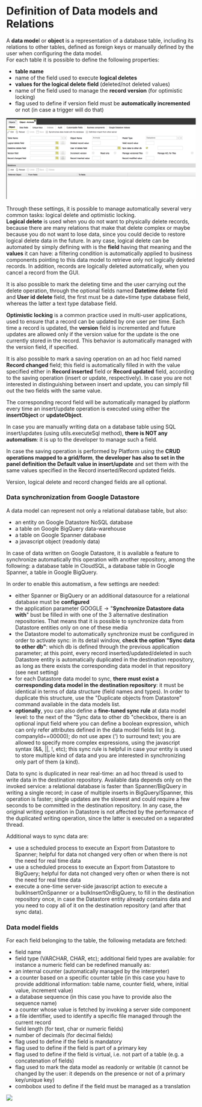 # Definition of Data models and Relations

A **data mode**l or **object** is a representation of a database table, including its relations to other tables, defined as foreign keys or manually defined by the user when configuring the data model.\
For each table it is possible to define the following properties:

* **table name**
* name of the field used to execute **logical deletes**
* **values for the logical delete field** (deleted/not deleted values)
* name of the field used to manage the **record version** (for optimistic locking)
* flag used to define if version field must be **automatically incremented** or not (in case a trigger will do that)

![](../../.gitbook/assets/schermata-2021-08-30-alle-14.00.48.png)

Through these settings, it is possible to manage automatically several very common tasks: logical delete and optimistic locking.\
**Logical delete** is used when you do not want to physically delete records, because there are many relations that make that delete complex or maybe because you do not want to lose data, since you could decide to restore logical delete data in the future. In any case, logical delete can be automated by simply defining with is the **field** having that meaning and the **values** it can have: a filtering condition is automatically applied to business components pointing to this data model to retrieve only not logically deleted records. In addition, records are logically deleted automatically, when you cancel a record from the GUI.

It is also possible to mark the deleting time and the user carrying out the delete operation, through the optional fields named **Datetime delete** field and **User id delete** field, the first must be a date+time type database field, whereas the latter a text type database field.

**Optimistic locking** is a common practice used in multi-user applications, used to ensure that a record can be updated by one user per time. Each time a record is updated, the **version** field is incremented and future updates are allowed only if the version value for the update is the one currently stored in the record. This behavior is automatically managed with the version field, if specified.

It is also possible to mark a saving operation on an ad hoc field named **Record changed** field; this field is automatically filled in with the value specified either in **Record inserted** field or **Record updated** field, according to the saving operation (insert or update, respectively). In case you are not interested in distinguishing between insert and update, you can simply fill out the two fields with the same value.

The corresponding record field will be automatically managed by platform every time an insert/update operation is executed using either the **insertObject** or **updateObject**.

In case you are manually writing data on a database table using SQL insert/updates (using utils.executeSql method), **there is NOT any automatism**: it is up to the developer to manage such a field.

In case the saving operation is performed by Platform using the **CRUD operations mapped to a grid/form**, **the developer has also to set in the panel definition the Default value in insert/update** and set them with the same values specified in the Record inserted/Record updated fields.

Version, logical delete and record changed fields are all optional.



### Data synchronization from Google Datastore

A data model can represent not only a relational database table, but also:

* an entity on Google Datastore NoSQL database
* a table on Google BigQuery data-warehouse
* a table on Google Spanner database
* a javascript object (readonly data)

In case of data written on Google Datastore, it is available a feature to synchronize automatically this operation with another repository, among the following: a database table in CloudSQL, a database table in Google Spanner, a table in Google BigQuery.

In order to enable this automatism, a few settings are needed:

* either Spanner or BigQuery or an additional datasource for a relational database must be **configured**
* the application parameter GOOGLE -> "**Synchronize Datastore data with**" bust be filled in with one of the 3 alternative destination repositories. That means that it is possible to synchronize data from Datastore entities only on one of these media
* the Datastore model to automatically synchronize must be configured in order to activate sync: in its detail window, **check the option "Sync data to other db"**: which db is defined through the previous application parameter; at this point, every record inserted/updated/deleted in such Datastore entity is automatically duplicated in the destination repository, as long as there exists the corresponding data model in that repository (see next setting)
* for each Datastore data model to sync, **there must exist a corresponding data model in the destination repository**: it must be identical in terms of data structure (field names and types). In order to duplicate this structure, use the "Duplicate objects from Datastore" command available in the data models list.
* **optionally**, you can also define a **fine-tuned sync rule** at data model level: to the next of the "Sync data to other db "checkbox, there is an optional input field where you can define a boolean expression, which can only refer attributes defined in the data model fields list (e.g. companyId==00000); do not use apex (') to surround text; you are allowed to specify more complex expressions, using the javascript syntax (&&, ||, !, etc); this sync rule is helpful in case your entity is used to store multiple kind of data and you are interested in synchronizing only part of them (a kind).

Data to sync is duplicated in near real-time: an ad hoc thread is used to write data in the destination repository. Available data depends only on the invoked service: a relational database is faster than Spanner/BigQuery in writing a single record; in case of multiple inserts in BigQuery/Spanner, this operation is faster; single updates are the slowest and could require a few seconds to be committed in the destination repository. In any case, the original writing operation in Datastore is not affected by the performance of the duplicated writing operation, since the latter is executed on a separated thread.

Additional ways to sync data are:

* use a scheduled process to execute an Export from Datastore to Spanner; helpful for data not changed very often or when there is not the need for real time data
* use a scheduled process to execute an Export from Datastore to BigQuery; helpful for data not changed very often or when there is not the need for real time data
* execute a one-time server-side javascript action to execute a bulkInsertOnSpanner or a bulkInsertOnBigQuery, to fill in the destination repository once, in case the Datastore entity already contains data and you need to copy all of it on the destination repository (and after that sync data).

### Data model fields

For each field belonging to the table, the following metadata are fetched:

* field name
* field type (VARCHAR, CHAR, etc); additional field types are available: for instance a numeric field can be redefined manually as:
* an internal counter (automatically managed by the interpreter)
* a counter based on a specific counter table (in this case you have to provide additional information: table name, counter field, where, initial value, increment value)
* a database sequence (in this case you have to provide also the sequence name)
* a counter whose value is fetched by invoking a server side component
* a file identifier, used to identify a specific file managed through the current record
* field length (for text, char or numeric fields)
* number of decimals (for decimal fields)
* flag used to define if the field is mandatory
* flag used to define if the field is part of a primary key
* flag used to define if the field is virtual, i.e. not part of a table (e.g. a concatenation of fields)
* flag used to mark the data model as readonly or writable (it cannot be changed by the user: it depends on the presence or not of a primary key/unique key)
* combobox used to define if the field must be managed as a translation

![](http://4wsplatform.org/wp-content/uploads/2015/12/DataFields-1024x483.jpg)
